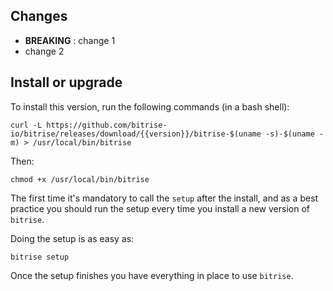 ## Changes

* __BREAKING__ : change 1
* change 2


## Install or upgrade

To install this version, run the following commands (in a bash shell):

```
curl -L https://github.com/bitrise-io/bitrise/releases/download/{{version}}/bitrise-$(uname -s)-$(uname -m) > /usr/local/bin/bitrise
```

Then:

```
chmod +x /usr/local/bin/bitrise
```

The first time it's mandatory to call the `setup` after the install,
and as a best practice you should run the setup every time you install a new version of `bitrise`.

Doing the setup is as easy as:

```
bitrise setup
```

Once the setup finishes you have everything in place to use `bitrise`.
